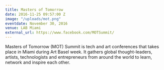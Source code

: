 ```yaml
---
title: Masters of Tomorrow
date: 2016-11-25 09:57:00 Z
image: "/uploads/mot.png"
eventdate: November 30, 2016
venue: LAB Miami
external_url: https://www.facebook.com/MOTSummit/
---
```


Masters of Tomorrow (MOT) Summit is tech and art conferences that takes place in Miami during Art Basel week. It gathers global thought-leaders, artists, technologists and entrepreneurs from around the world to learn, network and inspire each other.